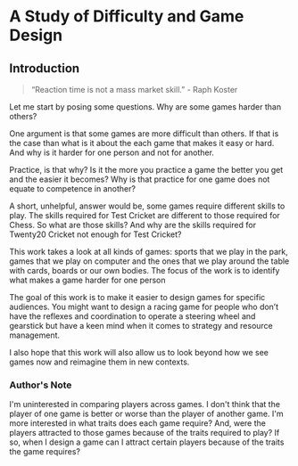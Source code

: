 # A Study of Difficulty and Game Design
## Introduction
> “Reaction time is not a mass market skill.” - Raph Koster

Let me start by posing some questions. Why are some games harder than others? 

One argument is that some games are more difficult than others. If that is the case than what is it about the each game that makes it easy or hard. And why is it harder for one person and not for another.

Practice, is that why? Is it the more you practice a game the better you get and the easier it becomes? Why is that practice for one game does not equate to competence in another?

A short, unhelpful, answer would be, some games require different skills to play. The skills required for Test Cricket are different to those required for Chess. So what are those skills? And why are the skills required for Twenty20 Cricket not enough for Test Cricket?

This work takes a look at all kinds of games: sports that we play in the park, games that we play on computer and the ones that we play around the table with cards, boards or our own bodies. The focus of the work is to identify what makes a game harder for one person 

The goal of this work is to make it easier to design games for specific audiences. You might want to design a racing game for people who don’t have the reflexes and coordination to operate a steering wheel and gearstick but have a keen mind when it comes to strategy and resource management.
 
I also hope that this work will also allow us to look beyond how we see games now and reimagine them in new contexts. 

### Author's Note
I'm uninterested in comparing players across games. I don't think that the player of one game is better or worse than the player of another game. I'm more interested in what traits does each game require? And, were the players attracted to those games because of the traits required to play? If so, when I design a game can I attract certain players because of the traits the game requires?
<!--stackedit_data:
eyJoaXN0b3J5IjpbNDg0Mjc1MjY2XX0=
-->